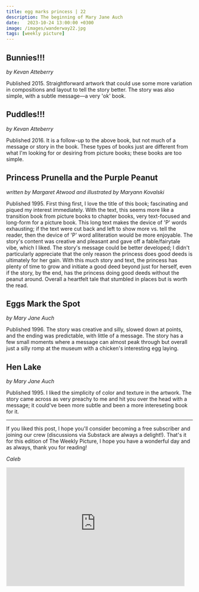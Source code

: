 ```yaml
---
title: egg marks princess | 22
description: The beginning of Mary Jane Auch
date:   2023-10-24 13:00:00 +0300
image: /images/wanderway22.jpg
tags: [weekly picture]
---
```


## Bunnies!!!

*by Kevan Atteberry*

Published 2015. Straightforward artwork that could use some more variation in compositions and layout to tell the story better. The story was also simple, with a subtle message—a very 'ok' book.

## Puddles!!!

*by Kevan Atteberry*

Published 2016. It is a follow-up to the above book, but not much of a message or story in the book. These types of books just are different from what I'm looking for or desiring from picture books; these books are too simple.

## Princess Prunella and the Purple Peanut

*written by Margaret Atwood and illustrated by Maryann Kovalski*

Published 1995. First thing first, I love the title of this book; fascinating and piqued my interest immediately. With the text, this seems more like a transition book from picture books to chapter books, very text-focused and long-form for a picture book. This long text makes the device of 'P' words exhausting; if the text were cut back and left to show more vs. tell the reader, then the device of 'P' word alliteration would be more enjoyable. The story's content was creative and pleasant and gave off a fable/fairytale vibe, which I liked. The story's message could be better developed; I didn't particularly appreciate that the only reason the princess does good deeds is ultimately for her gain. With this much story and text, the princess has plenty of time to grow and initiate a good deed beyond just for herself, even if the story, by the end, has the princess doing good deeds without the peanut around. Overall a heartfelt tale that stumbled in places but is worth the read.

## Eggs Mark the Spot

*by Mary Jane Auch*

Published 1996. The story was creative and silly, slowed down at points, and the ending was predictable, with little of a message. The story has a few small moments where a message can almost peak through but overall just a silly romp at the museum with a chicken's interesting egg laying.

## Hen Lake

*by Mary Jane Auch*

Published 1995. I liked the simplicity of color and texture in the artwork. The story came across as very preachy to me and hit you over the head with a message; it could've been more subtle and been a more intereseting book for it.

***

If you liked this post, I hope you'll consider becoming a free subscriber and joining our crew (discussions via Substack are always a delight!). That's it for this edition of The Weekly Picture, I hope you have a wonderful day and as always, thank you for reading!

*Caleb*
    
<iframe src="https://thewanderway.substack.com/embed" width="480" height="320" style="border:1px solid #EEE; background:white;" frameborder="0" scrolling="no"></iframe>
